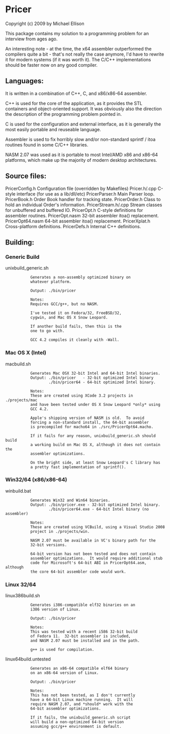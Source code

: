 # Pricer
Copyright (c) 2009 by Michael Ellison

This package contains my solution to a programming problem for an interview
from ages ago.

An interesting note - at the time, the x64 assembler outperformed the compilers
quite a bit - that's not really the case anymore, I'd have to rewrite it for
modern systems (if it was worth it).  The C/C++ implementations should be faster
now on any good compiler.

## Languages:

It is written in a combination of C++, C, and x86/x86-64 assembler.

C++ is used for the core of the application, as it provides the
STL containers and object-oriented support. It was obviously also
the direction the description of the programming problem pointed
in.

C is used for the configuration and external interface, as it
is generally the most easily portable and reuseable language.

Assembler is used to fix horribly slow and/or non-standard 
sprintf / itoa routines found in some C/C++ libraries.

NASM 2.07 was used as it is portable to most Intel/AMD x86 
and x86-64 platforms, which make up the majority of modern
desktop architectures.



## Source files:

   PricerConfig.h        Configuration file (overridden by Makefiles)
   Pricer.h/.cpp         C-style interface (for use as a lib/dll/etc)
   PricerParser.h        Main Parser loop.
   PricerBook.h          Order Book handler for tracking state.
   PricerOrder.h         Class to hold an individual Order's information.
   PricerStream.h/.cpp   Stream classes for unbuffered and buffered IO.
   PricerOpt.h           C-style definitions for assembler routines.
   PricerOpt.nasm        32-bit assembler itoa() replacement.
   PricerOpt64.nasm      64-bit assembler itoa() replacement.
   PricerXplat.h         Cross-platform definitions.
   PricerDefs.h          Internal C++ definitions.

## Building:


### Generic Build

unixbuild_generic.sh 

               Generates a non-assembly optimized binary on
               whatever platform.

               Output: ./bin/pricer

               Notes:
               Requires GCC/g++, but no NASM.

               I've tested it on Fedora/32, FreeBSD/32,
               cygwin, and Mac OS X Snow Leopard.

               If another build fails, then this is the 
               one to go with.  

               GCC 4.2 compiles it cleanly with -Wall.

### Mac OS X (Intel)

macbuild.sh   
 
               Generates Mac OSX 32-bit Intel and 64-bit Intel binaries.
               Output: ./bin/pricer   - 32-bit optimized Intel binary
                       ./bin/pricer64 - 64-bit optimized Intel binary.
              
               Notes:
               These are created using XCode 3.2 projects in ./projects/mac
               and have been tested under OS X Snow Leopard *only* using
               GCC 4.2.
               
               Apple's shipping version of NASM is old.  To avoid
               forcing a non-standard install, the 64-bit assembler
               is precompiled for macho64 in ./src/PricerOpt64.macho.
               
               If it fails for any reason, unixbuild_generic.sh should build
               a working build on Mac OS X, although it does not contain the
               assembler optimizations.
               
               On the bright side, at least Snow Leopard's C library has
               a pretty fast implementation of sprintf().

### Win32/64 (x86/x86-64)

winbuild.bat 

               Generates Win32 and Win64 binaries.
               Output: ./bin/pricer.exe - 32-bit optimized Intel binary.
                       ./bin/pricer64.exe - 64-bit Intel binary (no assembler)
               
               Notes: 
               These are created using VCBuild, using a Visual Studio 2008
               project in ./projects/win.  
               
               NASM 2.07 must be available in VC's binary path for the 
               32-bit versions.
               
               64-bit version has not been tested and does not contain 
               assembler optimizations.  It would require additional stub 
               code for Microsoft's 64-bit ABI in PricerOpt64.asm, although
               the core 64-bit assembler code would work.

### Linux 32/64

linux386build.sh 

               Generates i386-compatible elf32 binaries on an 
               i386 version of Linux.

               Output: ./bin/pricer

               Notes:
               This was tested with a recent i586 32-bit build
               of Fedora 11.  32-bit assembler is included,
               and NASM 2.07 must be installed and in the path.

               g++ is used for compilation.

linux64build.untested

               Generates an x86-64 compatible elf64 binary
               on an x86-64 version of Linux.

               Output: ./bin/pricer

               Notes:
               This has not been tested, as I don't currently
               have a 64-bit Linux machine running.  It will
               require NASM 2.07, and *should* work with the
               64-bit assembler optimizations.

               If it fails, the unixbuild_generic.sh script
               will build a non-optimized 64-bit version
               assuming gcc/g++ environment is default.

